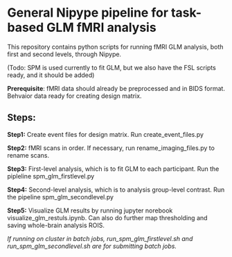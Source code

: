 # General Nipype pipeline for task-based GLM fMRI analysis
This repository contains python scripts for running fMRI GLM analysis, both first and second levels, through Nipype. 

(Todo: SPM is used currently to fit GLM, but we also have the FSL scripts ready, and it should be added)

**Prerequisite**: fMRI data should already be preprocessed and in BIDS format. Behvaior data ready for creating design matrix.

## Steps:

**Step1:** Create event files for design matrix. Run create_event_files.py

**Step2:** fMRI scans in order. If necessary, run rename_imaging_files.py to rename scans.

**Step3:** First-level analysis, which is to fit GLM to each participant. Run the pipleline spm_glm_firstlevel.py

**Step4:** Second-level analysis, which is to analysis group-level contrast. Run the pipeline spm_glm_secondlevel.py

**Step5:** Visualize GLM results by running jupyter norebook visualize_glm_restuls.ipynb. Can also do further map thresholding and saving whole-brain analysis ROIS.

*If running on cluster in batch jobs, run_spm_glm_firstlevel.sh and run_spm_glm_secondlevel.sh are for submitting batch jobs.*

